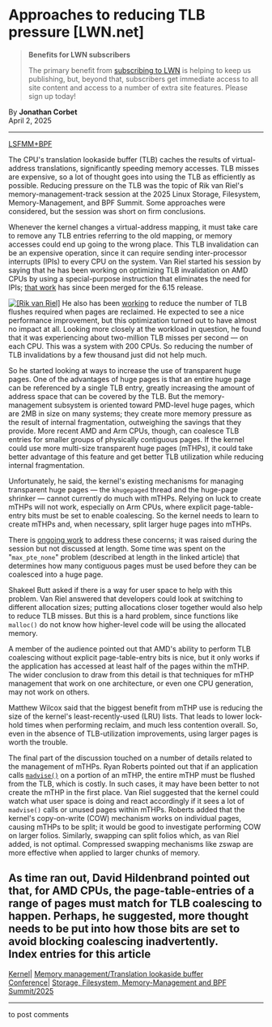 # Approaches to reducing TLB pressure [LWN.net]

> **Benefits for LWN subscribers**
> 
> The primary benefit from [subscribing to LWN](/Promo/nst-nag5/subscribe) is helping to keep us publishing, but, beyond that, subscribers get immediate access to all site content and access to a number of extra site features. Please sign up today! 

By **Jonathan Corbet**  
April 2, 2025 

* * *

[LSFMM+BPF](/Articles/lsfmmbpf2025/)

The CPU's translation lookaside buffer (TLB) caches the results of virtual-address translations, significantly speeding memory accesses. TLB misses are expensive, so a lot of thought goes into using the TLB as efficiently as possible. Reducing pressure on the TLB was the topic of Rik van Riel's memory-management-track session at the 2025 Linux Storage, Filesystem, Memory-Management, and BPF Summit. Some approaches were considered, but the session was short on firm conclusions. 

Whenever the kernel changes a virtual-address mapping, it must take care to remove any TLB entries referring to the old mapping, or memory accesses could end up going to the wrong place. This TLB invalidation can be an expensive operation, since it can require sending inter-processor interrupts (IPIs) to every CPU on the system. Van Riel started his session by saying that he has been working on optimizing TLB invalidation on AMD CPUs by using a special-purpose instruction that eliminates the need for IPIs; [that work](/ml/all/20250226030129.530345-1-riel@surriel.com/) has since been merged for the 6.15 release. 

[![\[Rik van Riel\]](https://static.lwn.net/images/conf/2025/lsfmm/RikvanRiel-sm.png)](/Articles/1016010/) He also has been [working](/ml/all/20250319132818.1003878b@fangorn/) to reduce the number of TLB flushes required when pages are reclaimed. He expected to see a nice performance improvement, but this optimization turned out to have almost no impact at all. Looking more closely at the workload in question, he found that it was experiencing about two-million TLB misses per second — on each CPU. This was a system with 200 CPUs. So reducing the number of TLB invalidations by a few thousand just did not help much. 

So he started looking at ways to increase the use of transparent huge pages. One of the advantages of huge pages is that an entire huge page can be referenced by a single TLB entry, greatly increasing the amount of address space that can be covered by the TLB. But the memory-management subsystem is oriented toward PMD-level huge pages, which are 2MB in size on many systems; they create more memory pressure as the result of internal fragmentation, outweighing the savings that they provide. More recent AMD and Arm CPUs, though, can coalesce TLB entries for smaller groups of physically contiguous pages. If the kernel could use more multi-size transparent huge pages (mTHPs), it could take better advantage of this feature and get better TLB utilization while reducing internal fragmentation. 

Unfortunately, he said, the kernel's existing mechanisms for managing transparent huge pages — the `khugepaged` thread and the huge-page shrinker — cannot currently do much with mTHPs. Relying on luck to create mTHPs will not work, especially on Arm CPUs, where explicit page-table-entry bits must be set to enable coalescing. So the kernel needs to learn to create mTHPs and, when necessary, split larger huge pages into mTHPs. 

There is [ongoing work](/Articles/1009039/) to address these concerns; it was raised during the session but not discussed at length. Some time was spent on the "`max_pte_none`" problem (described at length in the linked article) that determines how many contiguous pages must be used before they can be coalesced into a huge page. 

Shakeel Butt asked if there is a way for user space to help with this problem. Van Riel answered that developers could look at switching to different allocation sizes; putting allocations closer together would also help to reduce TLB misses. But this is a hard problem, since functions like `malloc()` do not know how higher-level code will be using the allocated memory. 

A member of the audience pointed out that AMD's ability to perform TLB coalescing without explicit page-table-entry bits is nice, but it only works if the application has accessed at least half of the pages within the mTHP. The wider conclusion to draw from this detail is that techniques for mTHP management that work on one architecture, or even one CPU generation, may not work on others. 

Matthew Wilcox said that the biggest benefit from mTHP use is reducing the size of the kernel's least-recently-used (LRU) lists. That leads to lower lock-hold times when performing reclaim, and much less contention overall. So, even in the absence of TLB-utilization improvements, using larger pages is worth the trouble. 

The final part of the discussion touched on a number of details related to the management of mTHPs. Ryan Roberts pointed out that if an application calls [`madvise()`](https://man7.org/linux/man-pages/man2/madvise.2.html) on a portion of an mTHP, the entire mTHP must be flushed from the TLB, which is costly. In such cases, it may have been better to not create the mTHP in the first place. Van Riel suggested that the kernel could watch what user space is doing and react accordingly if it sees a lot of `madvise()` calls or unused pages within mTHPs. Roberts added that the kernel's copy-on-write (COW) mechanism works on individual pages, causing mTHPs to be split; it would be good to investigate performing COW on larger folios. Similarly, swapping can split folios which, as van Riel added, is not optimal. Compressed swapping mechanisms like zswap are more effective when applied to larger chunks of memory. 

As time ran out, David Hildenbrand pointed out that, for AMD CPUs, the page-table-entries of a range of pages must match for TLB coalescing to happen. Perhaps, he suggested, more thought needs to be put into how those bits are set to avoid blocking coalescing inadvertently.  
Index entries for this article  
---  
[Kernel](/Kernel/Index)| [Memory management/Translation lookaside buffer](/Kernel/Index#Memory_management-Translation_lookaside_buffer)  
[Conference](/Archives/ConferenceIndex/)| [Storage, Filesystem, Memory-Management and BPF Summit/2025](/Archives/ConferenceIndex/#Storage_Filesystem_Memory-Management_and_BPF_Summit-2025)  
  


* * *

to post comments 
